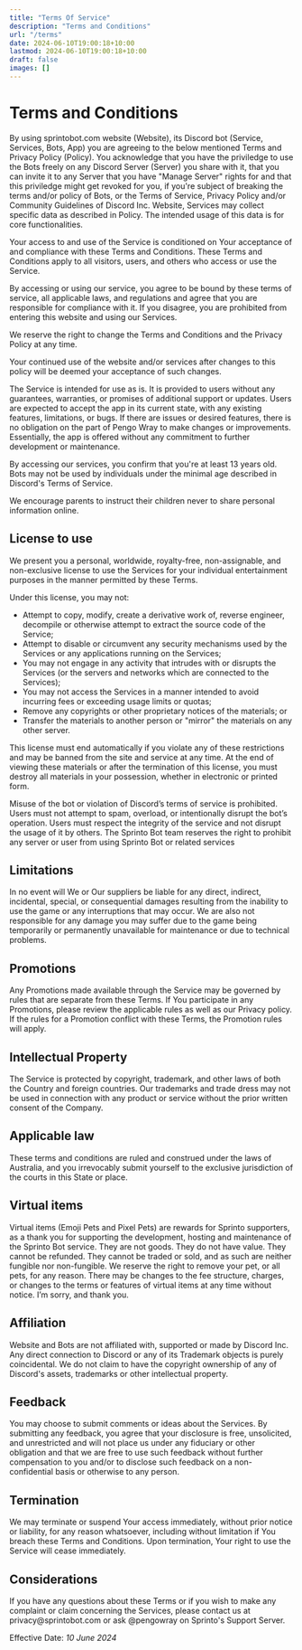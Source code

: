 ```yaml
---
title: "Terms Of Service"
description: "Terms and Conditions"
url: "/terms"
date: 2024-06-10T19:00:18+10:00
lastmod: 2024-06-10T19:00:18+10:00
draft: false
images: []
---
```

# Terms and Conditions

 <p>By using sprintobot.com website (Website), its Discord bot (Service, Services, Bots, App) you are agreeing to the below mentioned Terms and Privacy Policy (Policy). You acknowledge that you have the priviledge to use the Bots freely on any Discord Server (Server) you share with it, that you can invite it to any Server that you have "Manage Server" rights for and that this priviledge might get revoked for you, if you're subject of breaking the terms and/or policy of Bots, or the Terms of Service, Privacy Policy and/or Community Guidelines of Discord Inc. Website, Services may collect specific data as described in Policy. The intended usage of this data is for core functionalities.</p>

 <p>Your access to and use of the Service is conditioned on Your acceptance of and compliance with these Terms and Conditions. These Terms and Conditions apply to all visitors, users, and others who access or use the Service.</p>
<p>By accessing or using our service, you agree to be bound by these terms of service, all applicable laws, and regulations and agree that you are responsible for compliance with it. If you disagree, you are prohibited from entering this website and using our Services.</p>
<p>We reserve the right to change the Terms and Conditions and the Privacy Policy at any time.</p>
<p>Your continued use of the website and/or services after changes to this policy will be deemed your acceptance of such changes.</p>
<p>The Service is intended for use as is. It is provided to users without any guarantees, warranties, or promises of additional support or updates. Users are expected to accept the app in its current state, with any existing features, limitations, or bugs. If there are issues or desired features, there is no obligation on the part of Pengo Wray to make changes or improvements. Essentially, the app is offered without any commitment to further development or maintenance.</p>
<p>By accessing our services, you confirm that you're at least 13 years old. Bots may not be used by individuals under the minimal age described in Discord's Terms of Service. </p>
<p>We encourage parents to instruct their children never to share personal information online.</p>
<h2 id="licensetouse">License to use</h2>
<p>We present you a personal, worldwide, royalty-free, non-assignable, and non-exclusive license to use the Services for your individual entertainment purposes in the manner permitted by these Terms.</p>
<p>Under this license, you may not:</p>
<ul>
<li>Attempt to copy, modify, create a derivative work of, reverse engineer, decompile or otherwise attempt to extract the source code of the Service;</li>
<li>Attempt to disable or circumvent any security mechanisms used by the Services or any applications running on the Services;</li>
<li>You may not engage in any activity that intrudes with or disrupts the Services (or the servers and networks which are connected to the Services);</li>
<li>You may not access the Services in a manner intended to avoid incurring fees or exceeding usage limits or quotas;</li>
<li>Remove any copyrights or other proprietary notices of the materials; or</li>
<li>Transfer the materials to another person or "mirror" the materials on any other server.</li>
</ul>
<p>This license must end automatically if you violate any of these restrictions and may be banned from the site and service at any time. At the end of viewing these materials or after the termination of this license, you must destroy all materials in your possession, whether in electronic or printed form.</p>

<p>Misuse of the bot or violation of Discord’s terms of service is prohibited. Users must not attempt to spam, overload, or intentionally disrupt the bot’s operation. Users must respect the integrity of the service and not disrupt the usage of it by others. The Sprinto Bot team reserves the right to prohibit any server or user from using Sprinto Bot or related services</p>

<h2 id="limitations">Limitations</h2>
<p>In no event will We or Our suppliers be liable for any direct, indirect, incidental, special, or consequential damages resulting from the inability to use the game or any interruptions that may occur. We are also not responsible for any damage you may suffer due to the game being temporarily or permanently unavailable for maintenance or due to technical problems.</p>
<h2 id="promotions">Promotions</h2>
<p>Any Promotions made available through the Service may be governed by rules that are separate from these Terms. If You participate in any Promotions, please review the applicable rules as well as our Privacy policy. If the rules for a Promotion conflict with these Terms, the Promotion rules will apply.</p>
<h2 id="intellectualproperty">Intellectual Property</h2>
<p>The Service is protected by copyright, trademark, and other laws of both the Country and foreign countries. Our trademarks and trade dress may not be used in connection with any product or service without the prior written consent of the Company.</p>
<h2 id="applicablelaw">Applicable law</h2>
<p>These terms and conditions are ruled and construed under the laws of Australia, and you irrevocably submit yourself to the exclusive jurisdiction of the courts in this State or place.</p>
<h2 id="applicablelaw">Virtual items</h2>
<p>Virtual items (Emoji Pets and Pixel Pets) are rewards for Sprinto supporters, as a thank you for supporting the development, hosting and maintenance of the Sprinto Bot service. They are not goods. They do not have value. They cannot be refunded. They cannot be traded or sold, and as such are neither fungible nor non-fungible. We reserve the right to remove your pet, or all pets, for any reason. There may be changes to the fee structure, charges, or changes to the terms or features of virtual items at any time without notice. I’m sorry, and thank you.</p>
<h2 id="affiliation">Affiliation</h2>
 Website and Bots are not affiliated with, supported or made by Discord Inc. Any direct connection to Discord or any of its Trademark objects is purely coincidental. We do not claim to have the copyright ownership of any of Discord's assets, trademarks or other intellectual property. 
<h2 id="feedback">Feedback</h2>
<p>​​You may choose to submit comments or ideas about the Services. By submitting any feedback, you agree that your disclosure is free, unsolicited, and unrestricted and will not place us under any fiduciary or other obligation and that we are free to use such feedback without further compensation to you and/or to disclose such feedback on a non-confidential basis or otherwise to any person.</p>
<h2 id="termination">Termination</h2>
<p>We may terminate or suspend Your access immediately, without prior notice or liability, for any reason whatsoever, including without limitation if You breach these Terms and Conditions. Upon termination, Your right to use the Service will cease immediately.</p>
<h2 id="considerations">Considerations</h2>
<p>If you have any questions about these Terms or if you wish to make any complaint or claim concerning the Services, please contact us at privacy@sprintobot.com or ask @pengowray on Sprinto's Support Server.

Effective Date: _10 June 2024_
